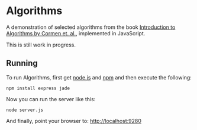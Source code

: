 Algorithms
==========

A demonstration of selected algorithms from the book
[Introduction to Algorithms by Cormen et. al.](http://mitpress.mit.edu/catalog/item/default.asp?ttype=2&tid=11866),
implemented in JavaScript.

This is still work in progress.

Running
-------

To run Algorithms, first get [node.js](http://nodejs.org/) and
[npm](http://npmjs.org/) and then execute the following:

    npm install express jade

Now you can run the server like this:

    node server.js

And finally, point your browser to: [http://localhost:9280](http://localhost:9280)
